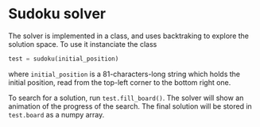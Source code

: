 # Sudoku solver
The solver is implemented in a class, and uses backtraking to explore the solution space. To use it instanciate the class

```python
test = sudoku(initial_position)
```

where `initial_position` is a 81-characters-long string which holds the initial position, read from the top-left corner to the bottom right one. 

To search for a solution, run `test.fill_board()`. The solver will show an animation of the progress of the search. The final solution will be stored in `test.board` as a numpy array.

